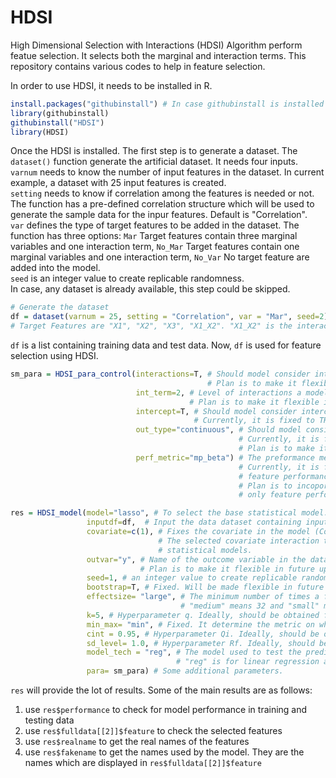 # HDSI
High Dimensional Selection with Interactions (HDSI) Algorithm perform featue selection. It selects both the marginal and interaction terms. This repository contains various codes to help in feature selection.

In order to use HDSI, it needs to be installed in R. 
```R
install.packages("githubinstall") # In case githubinstall is installed
library(githubinstall)
githubinstall("HDSI")
library(HDSI)
```
Once the HDSI is installed. The first step is to generate a dataset. The `dataset()` function generate the artificial dataset. It needs four inputs.<br />
`varnum` needs to know the number of input features in the dataset. In current example, a dataset with 25 input features is created.<br /> `setting` needs to know if correlation among the features is needed or not. The function has a pre-defined correlation structure which will be used to generate the sample data for the inpur features. Default is "Correlation".<br />`var` defines the type of target features to be added in the dataset. The function has three options: `Mar` Target features contain three marginal variables and one interaction term, `No_Mar` Target features contain one marginal variables and one interaction term, `No_Var` No target feature are added into the model.<br />
`seed` is an integer value to create replicable randomness.<br />In case, any dataset is already available, this step could be skipped.
```R
# Generate the dataset
df = dataset(varnum = 25, setting = "Correlation", var = "Mar", seed=2)
# Target Features are "X1", "X2", "X3", "X1_X2". "X1_X2" is the interaction term.
```
`df` is a list containing training data and test data. Now, `df` is used for feature selection using HDSI.
```R
sm_para = HDSI_para_control(interactions=T, # Should model consider interaction terms. Currently, it is fixed to TRUE. 
                                            # Plan is to make it flexible in future updates.
                            int_term=2, # Level of interactions a model should consider. Currently, it is fixed to 2.
                                        # Plan is to make it flexible in future updates.
                            intercept=T, # Should model consider intercept term during statistical model preparation. 
                                         # Currently, it is fixed to TRUE. Plan is to make it flexible in future updates.
                            out_type="continuous", # Should model consider "continuous" outcome or "survival" outcome. 
                                                   # Currently, it is fixed to "continuous".
                                                   # Plan is to make it flexible in future updates.
                            perf_metric="mp_beta") # The preformance metric of a statistical model. 
                                                   # Currently, it is fixed at "mp_beta" to consider both the model and 
                                                   # feature performance.
                                                   # Plan is to incoporate only model performance ("mp") option and 
                                                   # only feature performance ("beta") option. 

res = HDSI_model(model="lasso", # To select the base statistical model. Options are c("lasso", "alasso", "reg") 
                 inputdf=df,  # Input the data dataset containing input features and outcome variable. 
                 covariate=c(1), # Fixes the covariate in the model (Control). 
                                 # The selected covariate interaction terms are not considered and is present in all 
                                 # statistical models.
                 outvar="y", # Name of the outcome variable in the dataset. Currently, outcome variable name must be "y". 
                             # Plan is to make it flexible in future updates.
                 seed=1, # an integer value to create replicable randomness.
                 bootstrap=T, # Fixed. Will be made flexible in future iteration
                 effectsize= "large", # The minimum number of times a feature should be sampled. "large" means 13,
                                      # "medium" means 32 and "small" means 200.
                 k=5, # Hyperparameter q. Ideally, should be obtained from optimisation.
                 min_max= "min", # Fixed. It determine the metric on which model performance cut-off value is applied.
                 cint = 0.95, # Hyperparameter Qi. Ideally, should be obtained from optimisation.
                 sd_level= 1.0, # Hyperparameter Rf. Ideally, should be obtained from optimisation.
                 model_tech = "reg", # The model used to test the predictive performance of the selected features. 
                                     # "reg" is for linear regression and "ridge" penalised L2- regularisation. 
                 para= sm_para) # Some additional parameters.
```
`res` will provide the lot of results. Some of the main results are as follows:
1) use `res$performance` to check for model performance in training and testing data
2) use `res$fulldata[[2]]$feature` to check the selected features
3) use `res$realname` to get the real names of the features
4) use `res$fakename` to get the names used by the model. They are the names which are displayed in `res$fulldata[[2]]$feature`
